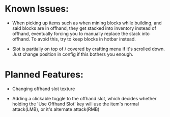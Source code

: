 # Known Issues:

- When picking up items such as when mining blocks while building, and said blocks are in offhand, they get stacked into inventory instead of offhand, eventually forcing you to manually replace the stack into offhand. To avoid this, try to keep blocks in hotbar instead.

- Slot is partially on top of / covered by crafting menu if it's scrolled down. Just change position in config if this bothers you enough.

# Planned Features:

- Changing offhand slot texture

- Adding a clickable toggle to the offhand slot, which decides whether holding the 'Use Offhand Slot' key will use the item's normal attack(LMB), or it's alternate attack(RMB)